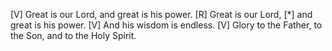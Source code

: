 [V] Great is our Lord, and great is his power.
[R] Great is our Lord, [*] and great is his power.
[V] And his wisdom is endless.
[V] Glory to the Father, to the Son, and to the Holy Spirit.